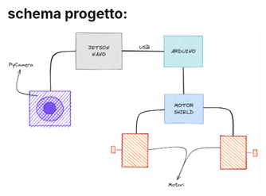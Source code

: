 # schema progetto:

<div align="center">
    <img src="immagini_readme/Schema_hardware.png" width="600">
</div>
